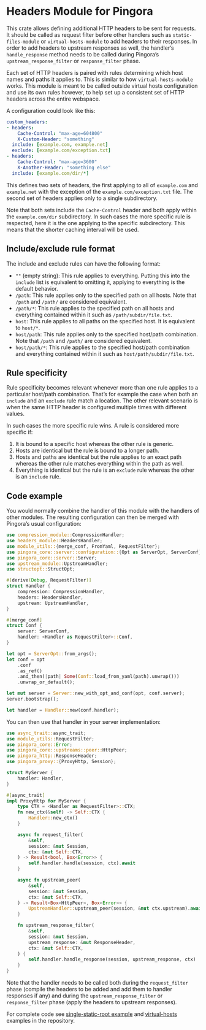 # Headers Module for Pingora

This crate allows defining additional HTTP headers to be sent for requests. It should be called
as request filter before other handlers such as `static-files-module` or `virtual-hosts-module`
to add headers to their responses. In order to add headers to upstream responses as well, the
handler’s `handle_response` method needs to be called during Pingora’s
`upstream_response_filter` or `response_filter` phase.

Each set of HTTP headers is paired with rules determining which host names and paths it applies
to. This is similar to how `virtual-hosts-module` works. This module is meant to be called
outside virtual hosts configuration and use its own rules however, to help set up a consistent
set of HTTP headers across the entire webspace.

A configuration could look like this:

```yaml
custom_headers:
- headers:
    Cache-Control: "max-age=604800"
    X-Custom-Header: "something"
  include: [example.com, example.net]
  exclude: [example.com/exception.txt]
- headers:
    Cache-Control: "max-age=3600"
    X-Another-Header: "something else"
  include: [example.com/dir/*]
```

This defines two sets of headers, the first applying to all of `example.com` and `example.net`
with the exception of the `example.com/exception.txt` file. The second set of headers applies
only to a single subdirectory.

Note that both sets include the `Cache-Control` header and both apply within the
`example.com/dir` subdirectory. In such cases the more specific rule is respected, here it is
the one applying to the specific subdirectory. This means that the shorter caching interval
will be used.

## Include/exclude rule format

The include and exclude rules can have the following format:

* `""` (empty string): This rule applies to everything. Putting this into the `include` list is
  equivalent to omitting it, applying to everything is the default behavior.
* `/path`: This rule applies only to the specified path on all hosts. Note that `/path` and
  `/path/` are considered equivalent.
* `/path/*`: This rule applies to the specified path on all hosts and everything contained
  within it such as `/path/subdir/file.txt`.
* `host`: This rule applies to all paths on the specified host. It is equivalent to `host/*`.
* `host/path`: This rule applies only to the specified host/path combination. Note that `/path`
  and `/path/` are considered equivalent.
* `host/path/*`: This rule applies to the specified host/path combination and everything
  contained within it such as `host/path/subdir/file.txt`.

## Rule specificity

Rule specificity becomes relevant whenever more than one rule applies to a particular host/path
combination. That’s for example the case when both an `include` and an `exclude` rule match a
location. The other relevant scenario is when the same HTTP header is configured multiple times
with different values.

In such cases the more specific rule wins. A rule is considered more specific if:

1. It is bound to a specific host whereas the other rule is generic.
2. Hosts are identical but the rule is bound to a longer path.
3. Hosts and paths are identical but the rule applies to an exact path whereas the other rule
   matches everything within the path as well.
4. Everything is identical but the rule is an `exclude` rule whereas the other is an `include`
   rule.

## Code example

You would normally combine the handler of this module with the handlers of other modules. The
resulting configuration can then be merged with Pingora’s usual configuration:

```rust
use compression_module::CompressionHandler;
use headers_module::HeadersHandler;
use module_utils::{merge_conf, FromYaml, RequestFilter};
use pingora_core::server::configuration::{Opt as ServerOpt, ServerConf};
use pingora_core::server::Server;
use upstream_module::UpstreamHandler;
use structopt::StructOpt;

#[derive(Debug, RequestFilter)]
struct Handler {
    compression: CompressionHandler,
    headers: HeadersHandler,
    upstream: UpstreamHandler,
}

#[merge_conf]
struct Conf {
    server: ServerConf,
    handler: <Handler as RequestFilter>::Conf,
}

let opt = ServerOpt::from_args();
let conf = opt
    .conf
    .as_ref()
    .and_then(|path| Some(Conf::load_from_yaml(path).unwrap()))
    .unwrap_or_default();

let mut server = Server::new_with_opt_and_conf(opt, conf.server);
server.bootstrap();

let handler = Handler::new(conf.handler);
```

You can then use that handler in your server implementation:

```rust
use async_trait::async_trait;
use module_utils::RequestFilter;
use pingora_core::Error;
use pingora_core::upstreams::peer::HttpPeer;
use pingora_http::ResponseHeader;
use pingora_proxy::{ProxyHttp, Session};

struct MyServer {
    handler: Handler,
}

#[async_trait]
impl ProxyHttp for MyServer {
    type CTX = <Handler as RequestFilter>::CTX;
    fn new_ctx(&self) -> Self::CTX {
        Handler::new_ctx()
    }

    async fn request_filter(
        &self,
        session: &mut Session,
        ctx: &mut Self::CTX,
    ) -> Result<bool, Box<Error>> {
        self.handler.handle(session, ctx).await
    }

    async fn upstream_peer(
        &self,
        session: &mut Session,
        ctx: &mut Self::CTX,
    ) -> Result<Box<HttpPeer>, Box<Error>> {
        UpstreamHandler::upstream_peer(session, &mut ctx.upstream).await
    }

    fn upstream_response_filter(
        &self,
        session: &mut Session,
        upstream_response: &mut ResponseHeader,
        ctx: &mut Self::CTX,
    ) {
        self.handler.handle_response(session, upstream_response, ctx)
    }
}
```

Note that the handler needs to be called both during the `request_filter` phase (compile the
headers to be added and add them to handler responses if any) and during the
`upstream_response_filter` or `response_filter` phase (apply the headers to upstream
responses).

For complete code see [single-static-root example](https://github.com/palant/pingora-utils/tree/main/examples/single-static-root) and [virtual-hosts](https://github.com/palant/pingora-utils/tree/main/examples/virtual-hosts) examples in the repository.
